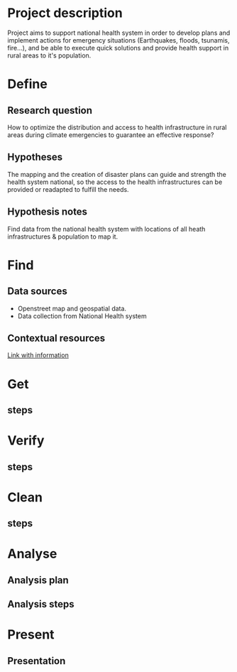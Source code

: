 # Project description
Project aims to support national health system in order to develop plans and implement actions for emergency situations (Earthquakes, floods, tsunamis, fire...), and be able to execute quick solutions and provide health support in rural areas to it's population. 
# Define
## Research question
How to optimize the distribution and access to health infrastructure in rural areas during climate emergencies to guarantee an effective response?
## Hypotheses
The mapping and the creation of disaster plans can guide and strength the health system national, so the access to the health infrastructures can be provided or readapted to fulfill the needs.
## Hypothesis notes
Find data from the national health system with locations of all heath infrastructures & population to map it. 
# Find	
## Data sources
* Openstreet map and geospatial data.
* Data collection from National Health system
## Contextual resources
[Link with information](https://www.ncbi.nlm.nih.gov/pmc/articles/PMC8555362/)
# Get
## steps
# Verify
## steps
# Clean
## steps
# Analyse
## Analysis plan
## Analysis steps
# Present
## Presentation
